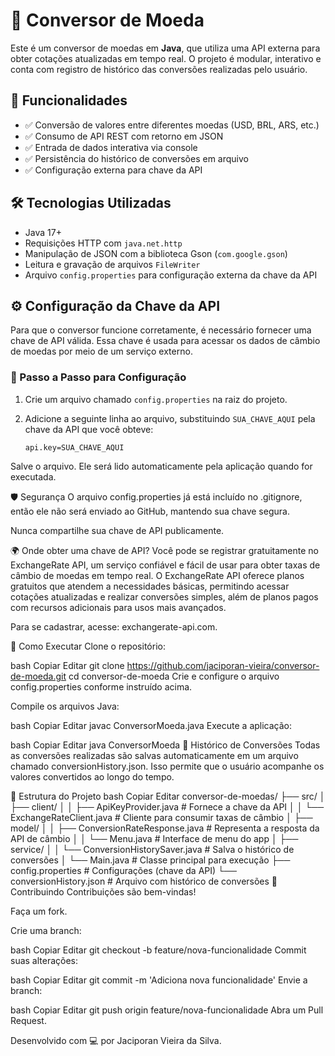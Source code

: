 # 💱 Conversor de Moeda

Este é um conversor de moedas em **Java**, que utiliza uma API externa para obter cotações atualizadas em tempo real. O projeto é modular, interativo e conta com registro de histórico das conversões realizadas pelo usuário.

## 📌 Funcionalidades

- ✅ Conversão de valores entre diferentes moedas (USD, BRL, ARS, etc.)
- ✅ Consumo de API REST com retorno em JSON
- ✅ Entrada de dados interativa via console
- ✅ Persistência do histórico de conversões em arquivo
- ✅ Configuração externa para chave da API

## 🛠️ Tecnologias Utilizadas

- Java 17+
- Requisições HTTP com `java.net.http`
- Manipulação de JSON com a biblioteca Gson (`com.google.gson`)
- Leitura e gravação de arquivos `FileWriter`
- Arquivo `config.properties` para configuração externa da chave da API

## ⚙️ Configuração da Chave da API

Para que o conversor funcione corretamente, é necessário fornecer uma chave de API válida. Essa chave é usada para acessar os dados de câmbio de moedas por meio de um serviço externo.

### 🔐 Passo a Passo para Configuração

1. Crie um arquivo chamado `config.properties` na raiz do projeto.
2. Adicione a seguinte linha ao arquivo, substituindo `SUA_CHAVE_AQUI` pela chave da API que você obteve:

   ```properties
   api.key=SUA_CHAVE_AQUI
Salve o arquivo. Ele será lido automaticamente pela aplicação quando for executada.

🛡️ Segurança
O arquivo config.properties já está incluído no .gitignore, então ele não será enviado ao GitHub, mantendo sua chave segura.

Nunca compartilhe sua chave de API publicamente.

🌍 Onde obter uma chave de API?
Você pode se registrar gratuitamente no ExchangeRate API, um serviço confiável e fácil de usar para obter taxas de câmbio de moedas em tempo real. O ExchangeRate API oferece planos gratuitos que atendem a necessidades básicas, permitindo acessar cotações atualizadas e realizar conversões simples, além de planos pagos com recursos adicionais para usos mais avançados.

Para se cadastrar, acesse: exchangerate-api.com.

🚀 Como Executar
Clone o repositório:

bash
Copiar
Editar
git clone https://github.com/jaciporan-vieira/conversor-de-moeda.git
cd conversor-de-moeda
Crie e configure o arquivo config.properties conforme instruído acima.

Compile os arquivos Java:

bash
Copiar
Editar
javac ConversorMoeda.java
Execute a aplicação:

bash
Copiar
Editar
java ConversorMoeda
🧾 Histórico de Conversões
Todas as conversões realizadas são salvas automaticamente em um arquivo chamado conversionHistory.json. Isso permite que o usuário acompanhe os valores convertidos ao longo do tempo.

📂 Estrutura do Projeto
bash
Copiar
Editar
conversor-de-moedas/
├── src/
│   ├── client/
│   │   ├── ApiKeyProvider.java           # Fornece a chave da API
│   │   └── ExchangeRateClient.java       # Cliente para consumir taxas de câmbio
│   ├── model/
│   │   ├── ConversionRateResponse.java   # Representa a resposta da API de câmbio
│   │   └── Menu.java                     # Interface de menu do app
│   ├── service/
│   │    └── ConversionHistorySaver.java  # Salva o histórico de conversões
│   └── Main.java                         # Classe principal para execução
├── config.properties                     # Configurações (chave da API)
└── conversionHistory.json                # Arquivo com histórico de conversões
🤝 Contribuindo
Contribuições são bem-vindas!

Faça um fork.

Crie uma branch:

bash
Copiar
Editar
git checkout -b feature/nova-funcionalidade
Commit suas alterações:

bash
Copiar
Editar
git commit -m 'Adiciona nova funcionalidade'
Envie a branch:

bash
Copiar
Editar
git push origin feature/nova-funcionalidade
Abra um Pull Request.

Desenvolvido com 💻 por Jaciporan Vieira da Silva.
